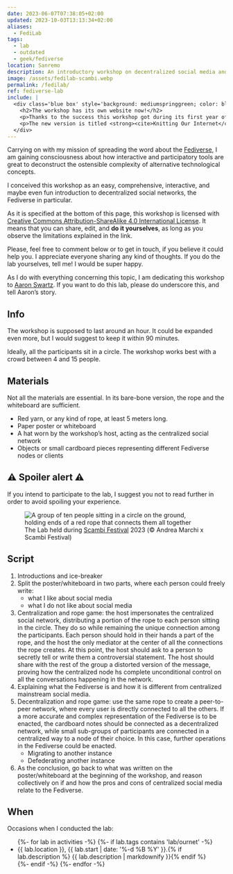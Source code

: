 ```yaml
---
date: 2023-06-07T07:38:05+02:00
updated: 2023-10-03T13:13:34+02:00
aliases:
  - FediLab
tags:
  - lab
  - outdated
  - geek/fediverse
location: Sanremo
description: An introductory workshop on decentralized social media and the Fediverse
image: /assets/fedilab-scambi.webp
permalink: /fedilab/
ref: fediverse-lab
include: |
  <div class='blue box' style='background: mediumspringgreen; color: black'>
    <h2>The workshop has its own website now!</h2>
    <p>Thanks to the success this workshop got during its first year of life, I decided to properly structure and enrich it.</p>
    <p>The new version is titled <strong><cite>Knitting Our Internet</cite></strong> and it has <a href='https://ournet.rocks/' title='🪡 Knitting Our Internet 🧶'>its own website</a>!</p>
  </div>
---
```

Carrying on with my mission of spreading the word about the [Fediverse](Fediverse.md), I am gaining consciousness about how interactive and participatory tools are great to deconstruct the ostensible complexity of alternative technological concepts.

I conceived this workshop as an easy, comprehensive, interactive, and maybe even fun introduction to decentralized social networks, the Fediverse in particular.

<div class='yellow box'>
	<p>As it is specified at the bottom of this page, this workshop is licensed with <a href='https://creativecommons.org/licenses/by-sa/4.0'>Creative Commons Attribution-ShareAlike 4.0 International License</a>. It means that you can share, edit, and <strong>do it yourselves</strong>, as long as you observe the limitations explained in the link.</p>
	<p>Please, feel free to comment below or to get in touch, if you believe it could help you. I appreciate everyone sharing any kind of thoughts. If you do the lab yourselves, tell me! I would be super happy.</p>
</div>

As I do with everything concerning this topic, I am dedicating this workshop to [Aaron Swartz](Aaron%20Swartz.md). If you want to do this lab, please do underscore this, and tell Aaron’s story.

## Info

The workshop is supposed to last around an hour. It could be expanded even more, but I would suggest to keep it within 90 minutes.

Ideally, all the participants sit in a circle. The workshop works best with a crowd between 4 and 15 people.

## Materials

Not all the materials are essential. In its bare-bone version, the rope and the whiteboard are sufficient.

- Red yarn, or any kind of rope, at least 5 meters long.
- Paper poster or whiteboard
- A hat worn by the workshop’s host, acting as the centralized social network
- Objects or small cardboard pieces representing different Fediverse nodes or clients

<div class='red box'>
	<h2>⚠️ Spoiler alert ⚠️</h2>
	<p>If you intend to participate to the lab, I suggest you not to read further in order to avoid spoiling your experience.</p>
</div>

<figure>
	<img src='{{ image }}' alt='A group of ten people sitting in a circle on the ground, holding ends of a red rope that connects them all together'>
	<figcaption>The Lab held during <a href='https://scambi.org/en/'>Scambi Festival</a> 2023 (© Andrea Marchi x Scambi Festival)</figcaption>
</figure>

## Script

1. Introductions and ice-breaker
2. Split the poster/whiteboard in two parts, where each person could freely write:
	- what I like about social media
	- what I do not like about social media
3. Centralization and rope game: the host impersonates the centralized social network, distributing a portion of the rope to each person sitting in the circle. They do so while remaining the unique connection among the participants. Each person should hold in their hands a part of the rope, and the host the only mediator at the center of all the connections the rope creates. At this point, the host should ask to a person to secretly tell or write them a controversial statement. The host should share with the rest of the group a distorted version of the message, proving how the centralized node hs complete unconditional control on all the conversations happening in the network.
4. Explaining what the Fediverse is and how it is different from centralized mainstream social media.
5. Decentralization and rope game: use the same rope to create a peer-to-peer network, where every user is directly connected to all the others. If a more accurate and complex representation of the Fediverse is to be enacted, the cardboard notes should be connected as a decentralized network, while small sub-groups of participants are connected in a centralized way to a node of their choice. In this case, further operations in the Fediverse could be enacted.
	- Migrating to another instance
	- Defederating another instance
6. As the conclusion, go back to what was written on the poster/whiteboard at the beginning of the workshop, and reason collectively on if and how the pros and cons of centralized social media relate to the Fediverse.

## When

Occasions when I conducted the lab:

<ul>
	{%- for lab in activities -%}
		{%- if lab.tags contains 'lab/ournet' -%}
			<li>{{ lab.location }}, <time datetime='{{ lab.start | date_to_xmlschema }}'>{{ lab.start | date: '%-d %B %Y' }}</time>.{% if lab.description %} {{ lab.description | markdownify }}{% endif %}</li>
		{%- endif -%}
	{%- endfor -%}
</ul>
